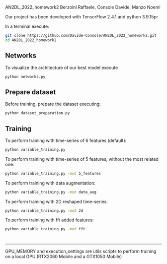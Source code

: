 AN2DL_2022_homework2
Berzoini Raffaele, Console Davide, Manzo Noemi

Our project has been developed with TensorFlow 2.4.1 and python 3.9.15pr

In a terminal execute:
```bash
git clone https://github.com/Davide-Console/AN2DL_2022_homework2.git
cd AN2DL_2022_homework2
```
## Networks
To visualize the architecture of our best model execute
```bash
python networks.py
```
## Prepare dataset
Before training, prepare the dataset executing:
```bash
python dataset_preparation.py
```
## Training
To perform training with time-series of 6 features (default):
```bash
python variable_training.py
```

To perform training with time-series of 5 features, without the most related one:
```bash
python variable_training.py -mod 5_features
```

To perform training with data augmentation:
```bash
python variable_training.py -mod data_aug
```

To perform training with 2D reshaped time-series:
```bash
python variable_training.py -mod 2d
```

To perform training with fft added features:
```bash
python variable_training.py -mod fft
```
#


---
GPU_MEMORY and execution_settings are utils scripts to perform training on a local GPU (RTX2060 Mobile and a GTX1050 Mobile)